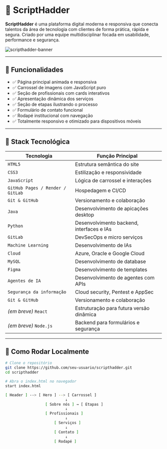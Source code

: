 # 🚀 ScriptHadder

**ScriptHadder** é uma plataforma digital moderna e responsiva que conecta talentos da área de tecnologia com clientes de forma prática, rápida e segura. Criado por uma equipe multidisciplinar focada em usabilidade, performance e segurança.

![scripthadder-banner](img/icone.png)

---

## 🌟 Funcionalidades

- ✅ Página principal animada e responsiva
- ✅ Carrossel de imagens com JavaScript puro
- ✅ Seção de profissionais com cards interativos
- ✅ Apresentação dinâmica dos serviços
- ✅ Seção de etapas ilustrando o processo
- ✅ Formulário de contato funcional
- ✅ Rodapé institucional com navegação
- ✅ Totalmente responsivo e otimizado para dispositivos móveis

---

## 🧠 Stack Tecnológica

| Tecnologia         | Função Principal                        |
|--------------------|------------------------------------------|
| `HTML5`            | Estrutura semântica do site              |
| `CSS3`             | Estilização e responsividade             |
| `JavaScript`       | Lógica de carrossel e interações         |
| `GitHub Pages / Render / GitLab`   | Hospedagem e CI/CD       |
| `Git & GitHub`     | Versionamento e colaboração              |
| `Java`             | Desenvolvimento de apicações desktop     |
| `Python`           | Desenvolvimento backend, interfaces e IAs |
| `GitLab`           |  DevSecOps e micro serviços              |
| `Machine Learning`     | Desenvolvimento de IAs               |
| `Cloud`            | Azure, Oracle e Google Cloud             |
| `MySQL`            | Desenvolvimento de database              |
| `Figma`            | Desenvolvimento de templates             |
| `Agentes de IA`     | Desenvolvimento de agentes com APIs     |
| `Segurança da informação`     | Cloud security, Pentest e AppSec |
| `Git & GitHub`     | Versionamento e colaboração              |
| *(em breve)* `React` | Estruturação para futura versão dinâmica |
| *(em breve)* `Node.js` | Backend para formulários e segurança |

---

## 🧪 Como Rodar Localmente

```bash
# Clone o repositório
git clone https://github.com/seu-usuario/scripthadder.git
cd scripthadder

# Abra o index.html no navegador
start index.html

[ Header ] --> [ Hero ] --> [ Carrossel ]
                           ↓
                  [ Sobre nós ] → [ Etapas ]
                           ↓
                  [ Profissionais ]
                           ↓
                      [ Serviços ]
                           ↓
                      [ Contato ]
                           ↓
                      [ Rodapé ]
